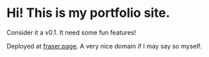 # Hi! This is my portfolio site. 
Consider it a v0.1. It need some fun features!

Deployed at [fraser.page](https://fraser.page). A very nice domain if I may say so myself. 
